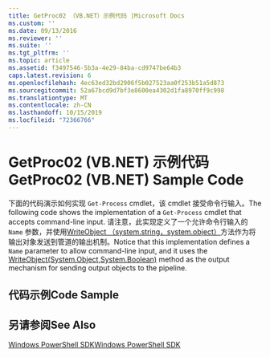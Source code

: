 ```yaml
---
title: GetProc02 （VB.NET）示例代码 |Microsoft Docs
ms.custom: ''
ms.date: 09/13/2016
ms.reviewer: ''
ms.suite: ''
ms.tgt_pltfrm: ''
ms.topic: article
ms.assetid: f3497546-5b3a-4e29-84ba-cd9747be64b3
caps.latest.revision: 6
ms.openlocfilehash: 4ec63ed32bd2906f5b027523aa0f253b51a5d873
ms.sourcegitcommit: 52a67bcd9d7bf3e8600ea4302d1fa8970ff9c998
ms.translationtype: MT
ms.contentlocale: zh-CN
ms.lasthandoff: 10/15/2019
ms.locfileid: "72366766"
---
```

# <a name="getproc02-vbnet-sample-code"></a><span data-ttu-id="4fc68-102">GetProc02 (VB.NET) 示例代码</span><span class="sxs-lookup"><span data-stu-id="4fc68-102">GetProc02 (VB.NET) Sample Code</span></span>

<span data-ttu-id="4fc68-103">下面的代码演示如何实现 `Get-Process` cmdlet，该 cmdlet 接受命令行输入。</span><span class="sxs-lookup"><span data-stu-id="4fc68-103">The following code shows the implementation of a `Get-Process` cmdlet that accepts command-line input.</span></span> <span data-ttu-id="4fc68-104">请注意，此实现定义了一个允许命令行输入的 `Name` 参数，并使用[WriteObject （system.string，system.object）](/dotnet/api/system.management.automation.cmdlet.writeobject?view=pscore-6.2.0#System_Management_Automation_Cmdlet_WriteObject_System_Object_System_Boolean_)方法作为将输出对象发送到管道的输出机制。</span><span class="sxs-lookup"><span data-stu-id="4fc68-104">Notice that this implementation defines a `Name` parameter to allow command-line input, and it uses the [WriteObject(System.Object,System.Boolean)](/dotnet/api/system.management.automation.cmdlet.writeobject?view=pscore-6.2.0#System_Management_Automation_Cmdlet_WriteObject_System_Object_System_Boolean_) method as the output mechanism for sending output objects to the pipeline.</span></span>

## <a name="code-sample"></a><span data-ttu-id="4fc68-105">代码示例</span><span class="sxs-lookup"><span data-stu-id="4fc68-105">Code Sample</span></span>

<!-- TODO!!!: review snippet reference  [!CODE [Msh_samplesgetproc02#getproc02vball](Msh_samplesgetproc02#getproc02vball)]  -->

## <a name="see-also"></a><span data-ttu-id="4fc68-106">另请参阅</span><span class="sxs-lookup"><span data-stu-id="4fc68-106">See Also</span></span>

[<span data-ttu-id="4fc68-107">Windows PowerShell SDK</span><span class="sxs-lookup"><span data-stu-id="4fc68-107">Windows PowerShell SDK</span></span>](../windows-powershell-reference.md)
